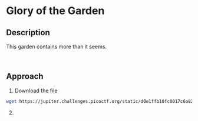# Glory of the Garden

## Description

This garden contains more than it seems.

<br />

## Approach
1. Download the file

```bash
wget https://jupiter.challenges.picoctf.org/static/d0e1ffb10fc0017c6a82c57900f3ffe3/garden.jpg
```

2. 
